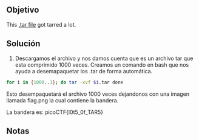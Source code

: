 ## Objetivo
This [.tar file](https://jupiter.challenges.picoctf.org/static/52084b5ad360b25f9af83933114324e0/1000.tar) got tarred a lot.

## Solución
1. Descargamos el archivo y nos damos cuenta que es un archivo tar que esta comprimido 1000 veces. Creamos un comando en bash que nos ayuda a desemapaquetar los .tar de forma automática.
``` bash
for i in {1000..1}; do tar -xvf $i.tar done
```
Esto desempaquetará el archivo 1000 veces dejandonos con una imagen llamada flag.png la cual contiene la bandera.

La bandera es: picoCTF{l0t5_0f_TAR5}
## Notas
